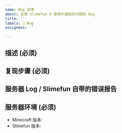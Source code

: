 ```yaml
---
name: Bug 反馈
about: 反馈 Slimefun 4 使用中遇到的问题和 Bug
title: ''
labels: 🐞 Bug
assignees: ''

---
```


## 描述 (必须)
<!-- 简单详细地描述一下你遇到的问题. -->

## 复现步骤 (必须)
<!-- 建议使用截图/GIF/视频等方式完善你的表述 -->

## 服务器 Log / Slimefun 自带的错误报告
<!-- 将 Log 发在这里或者使用 https://pastebin.com 等同类网站分享你的 Log -->
<!-- 还有 Slimefun 自带的错误报告系统文件 (如果有的话) -->

## 服务器环境 (必须)
<!-- 如果你不提供你的服务器环境, 问题可能会被一瞬关闭. -->
<!-- "最新版" 永远都不是个版本号. -->
<!-- 只要输个 "/sf versions" 命令然后截图发上来就行了. -->

 - Minecraft 版本:
 - Slimefun 版本: